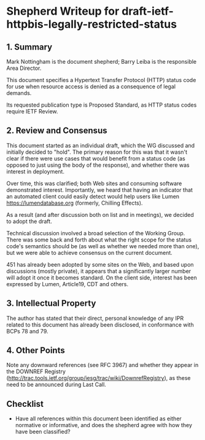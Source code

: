 # Shepherd Writeup for draft-ietf-httpbis-legally-restricted-status

## 1. Summary

Mark Nottingham is the document shepherd; Barry Leiba is the responsible Area Director.

This document specifies a Hypertext Transfer Protocol (HTTP) status code for use when resource access is denied as a consequence of legal demands.

Its requested publication type is Proposed Standard, as HTTP status codes require IETF Review.


## 2. Review and Consensus

This document started as an individual draft, which the WG discussed and initially decided to "hold". The primary reason for this was that it wasn't clear if there were use cases that would benefit from a status code (as opposed to just using the body of the response), and whether there was interest in deployment.

Over time, this was clarified; both Web sites and consuming software demonstrated interest. Importantly, we heard that having an indicator that an automated client could easily detect would help users like Lumen <https://lumendatabase.org> (formerly, Chilling Effects).

As a result (and after discussion both on list and in meetings), we decided to adopt the draft.

Technical discussion involved a broad selection of the Working Group. There was some back and forth about what the right scope for the status code's semantics should be (as well as whether we needed more than one), but we were able to achieve consensus on the current document.

451 has already been adopted by some sites on the Web, and based upon discussions (mostly private), it appears that a significantly larger number will adopt it once it becomes standard. On the client side, interest has been expressed by Lumen, Article19, CDT and others.


## 3. Intellectual Property

The author has stated that their direct, personal knowledge of any IPR related to this document has already been disclosed, in conformance with BCPs 78 and 79.

## 4. Other Points

Note any downward references (see RFC 3967) and whether they appear in the DOWNREF Registry (http://trac.tools.ietf.org/group/iesg/trac/wiki/DownrefRegistry), as these need to be announced during Last Call.

## Checklist

* Have all references within this document been identified as either normative or informative, and does the shepherd agree with how they have been classified?

